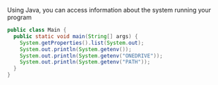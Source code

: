 Using Java, you can access information about the system running your program

```java
public class Main {
  public static void main(String[] args) {
	System.getProperties().list(System.out);
    System.out.println(System.getenv());
    System.out.println(System.getenv("ONEDRIVE"));
    System.out.println(System.getenv("PATH"));
  }
}
```